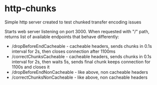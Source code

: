 # http-chunks
Simple http server created to test chunked transfer encoding issues

Starts web server listening on port 3000.
When requested with "/" path, returns list of available endpoints that behave differently:

- /dropBeforeEndCacheable - cacheable headers, sends chunks in 0.1s interval for 2s, then closes connection after 1100ms
- /correctChunksCacheable - cacheable headers, sends chunks in 0.1s interval for 2s, then waits 5s, sends final chunk keeps connection for 1100s and closes it
- /dropBeforeEndNonCacheable - like above, non cacheable headers
- /correctChunksNonCacheable - like above, non cacheable headers

